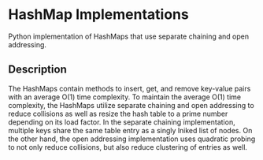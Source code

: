 # HashMap Implementations
Python implementation of HashMaps that use separate chaining and open addressing.

## Description

The HashMaps contain methods to insert, get, and remove key-value pairs with an average O(1) time complexity. 
To maintain the average O(1) time complexity, the HashMaps utilize separate chaining and open addressing to reduce collisions as well as resize the hash table to a prime number depending on its load factor.
In the separate chaining implementation, multiple keys share the same table entry as a singly lniked list of nodes. On the other hand, the open addressing implementation uses quadratic probing to not only reduce collisions,
but also reduce clustering of entries as well.

